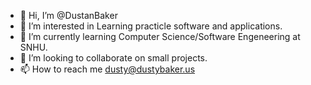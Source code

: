 - 👋 Hi, I’m @DustanBaker
- 👀 I’m interested in Learning practicle software and applications.
- 🌱 I’m currently learning Computer Science/Software Engeneering at SNHU.
- 💞️ I’m looking to collaborate on small projects.
- 📫 How to reach me dusty@dustybaker.us

<!---
DustanBaker/DustanBaker is a ✨ special ✨ repository because its `README.md` (this file) appears on your GitHub profile.
You can click the Preview link to take a look at your changes.
--->
